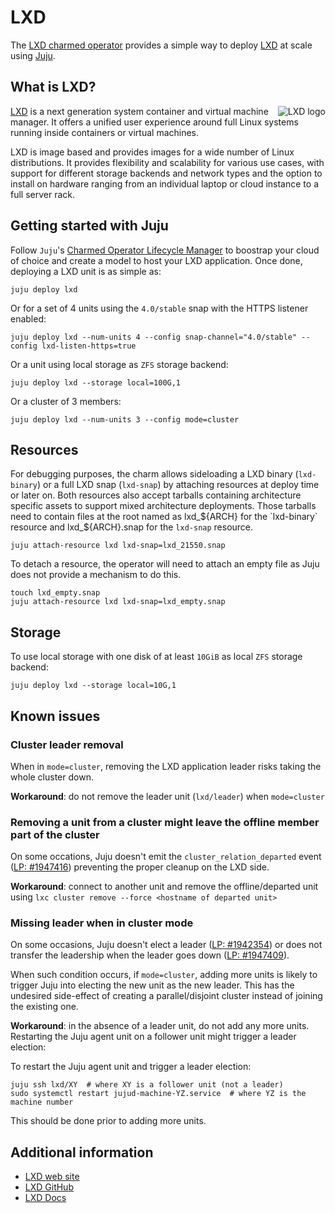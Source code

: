 # LXD

The [LXD charmed operator](https://github.com/canonical/charm-lxd) provides a simple way to deploy [LXD](https://linuxcontainers.org/lxd/) at scale using [Juju](https://jaas.ai/).

## What is LXD?

<img align="right" alt="LXD logo" src="https://linuxcontainers.org/static/img/containers.svg">

[LXD](https://linuxcontainers.org/lxd/introduction/) is a next generation system container and virtual machine manager. It offers a unified user experience around full Linux systems running inside containers or virtual machines.

LXD is image based and provides images for a wide number of Linux distributions. It provides flexibility and scalability for various use cases, with support for different storage backends and network types and the option to install on hardware ranging from an individual laptop or cloud instance to a full server rack.

## Getting started with Juju

Follow `Juju`'s [Charmed Operator Lifecycle Manager](https://juju.is/docs/olm) to boostrap your cloud of choice and create a model to host your LXD application. Once done, deploying a LXD unit is as simple as:

```shell
juju deploy lxd
```

Or for a set of 4 units using the `4.0/stable` snap with the HTTPS listener enabled:

```shell
juju deploy lxd --num-units 4 --config snap-channel="4.0/stable" --config lxd-listen-https=true
```

Or a unit using local storage as `ZFS` storage backend:

```shell
juju deploy lxd --storage local=100G,1
```

Or a cluster of 3 members:

```shell
juju deploy lxd --num-units 3 --config mode=cluster
```

## Resources

For debugging purposes, the charm allows sideloading a LXD binary (`lxd-binary`) or a full LXD snap (`lxd-snap`) by attaching resources at deploy time or later on. Both resources also accept tarballs containing architecture specific assets to support mixed architecture deployments. Those tarballs need to contain files at the root named as lxd_${ARCH} for the `lxd-binary` resource and lxd_${ARCH}.snap for the `lxd-snap` resource.

```shell
juju attach-resource lxd lxd-snap=lxd_21550.snap
```

To detach a resource, the operator will need to attach an empty file as Juju does not provide a mechanism to do this.

```shell
touch lxd_empty.snap
juju attach-resource lxd lxd-snap=lxd_empty.snap
```

## Storage

To use local storage with one disk of at least `10GiB` as local `ZFS` storage backend:

```shell
juju deploy lxd --storage local=10G,1
```

## Known issues

### Cluster leader removal

When in `mode=cluster`, removing the LXD application leader risks taking the whole cluster down.

**Workaround**: do not remove the leader unit (`lxd/leader`) when `mode=cluster`

### Removing a unit from a cluster might leave the offline member part of the cluster

On some occations, Juju doesn't emit the `cluster_relation_departed` event ([LP: #1947416](https://bugs.launchpad.net/bugs/1947416)) preventing the proper cleanup on the LXD side.

**Workaround**: connect to another unit and remove the offline/departed unit using `lxc cluster remove --force <hostname of departed unit>`

### Missing leader when in cluster mode

On some occasions, Juju doesn't elect a leader ([LP: #1942354](https://bugs.launchpad.net/bugs/1942354)) or does not transfer the leadership when the leader goes down ([LP: #1947409](https://bugs.launchpad.net/bugs/1947409)).

When such condition occurs, if `mode=cluster`, adding more units is likely to trigger Juju into electing the new unit as the new leader. This has the undesired side-effect of creating a parallel/disjoint cluster instead of joining the existing one.

**Workaround**: in the absence of a leader unit, do not add any more units. Restarting the Juju agent unit on a follower unit might trigger a leader election:

To restart the Juju agent unit and trigger a leader election:

```shell
juju ssh lxd/XY  # where XY is a follower unit (not a leader)
sudo systemctl restart jujud-machine-YZ.service  # where YZ is the machine number
```

This should be done prior to adding more units.

## Additional information

- [LXD web site](https://linuxcontainers.org/lxd/)
- [LXD GitHub](https://github.com/lxc/lxd/)
- [LXD Docs](https://linuxcontainers.org/lxd/docs/master/)
